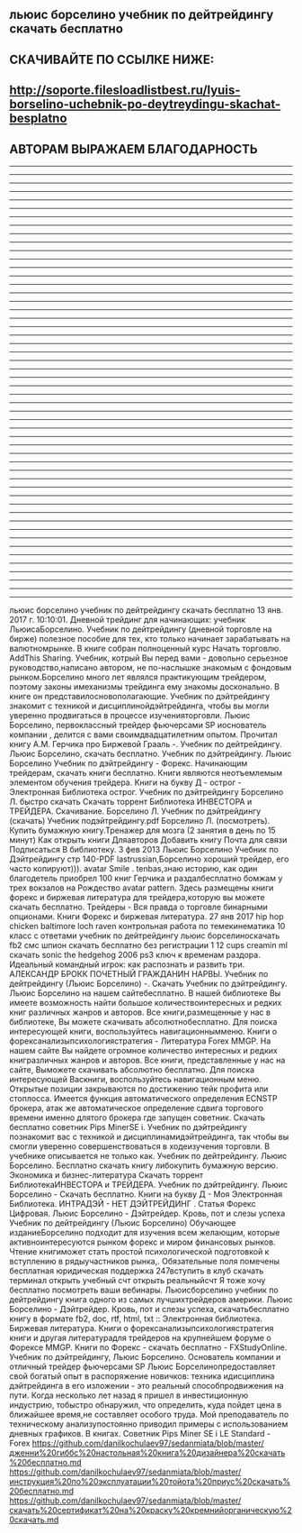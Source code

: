 льюис борселино учебник по дейтрейдингу скачать бесплатно
--------------------------------------------------
СКАЧИВАЙТЕ ПО ССЫЛКЕ НИЖЕ:
--------------------------------------------------
http://soporte.filesloadlistbest.ru/lyuis-borselino-uchebnik-po-deytreydingu-skachat-besplatno
--------------------------------------------------
АВТОРАМ ВЫРАЖАЕМ БЛАГОДАРНОСТЬ
--------------------------------------------------
--------------------------------------------------
--------------------------------------------------
--------------------------------------------------
--------------------------------------------------
--------------------------------------------------
--------------------------------------------------
--------------------------------------------------
--------------------------------------------------
--------------------------------------------------
--------------------------------------------------
--------------------------------------------------
--------------------------------------------------
--------------------------------------------------
--------------------------------------------------
--------------------------------------------------
--------------------------------------------------
--------------------------------------------------
--------------------------------------------------
--------------------------------------------------
--------------------------------------------------
--------------------------------------------------
--------------------------------------------------
--------------------------------------------------
--------------------------------------------------
--------------------------------------------------
--------------------------------------------------
--------------------------------------------------
--------------------------------------------------
--------------------------------------------------
--------------------------------------------------
--------------------------------------------------
--------------------------------------------------
--------------------------------------------------
--------------------------------------------------
--------------------------------------------------
--------------------------------------------------
--------------------------------------------------
--------------------------------------------------
--------------------------------------------------
--------------------------------------------------
--------------------------------------------------
--------------------------------------------------
--------------------------------------------------
--------------------------------------------------
--------------------------------------------------
--------------------------------------------------
--------------------------------------------------
--------------------------------------------------
--------------------------------------------------
--------------------------------------------------
--------------------------------------------------
--------------------------------------------------
льюис борселино учебник по дейтрейдингу скачать бесплатно 13 янв. 2017 г. 10:10:01. Дневной трейдинг для начинающих: учебник ЛьюисаБорселино. Учебник по дейтрейдингу (дневной торговле на бирже) полезное пособие для тех, кто только начинает зарабатывать на валютномрынке. В книге собран полноценный курс Начать торговлю. AddThis Sharing. Учебник, котрый Вы перед вами - довольно серьезное руководство,написано автором, не по-наслышке знакомым с фондовым рынком.Борселино много лет являлся практикующим трейдером, поэтому законы имеханизмы трейдинга ему знакомы досконально. В книге он представилосновополагающие. Учебник по дэйтрейдингу знакомит с техникой и дисциплинойдэйтрейдинга, чтобы вы могли уверенно продвигаться в процессе изученияторговли. Льюис Борселино, первоклассный трейдер фьючерсами SP иоснователь компании , делится с вами своимдвадцатилетним опытом. Прочитал книгу А.М. Герчика про Биржевой Грааль -. Учебник по дейтрейдингу. Льюис Борселино, скачать бесплатно. Учебник по дэйтрейдингу. Льюис Борселино Учебник по дэйтрейдингу - Форекс. Начинающим трейдерам, скачать книги бесплатно. Книги являются неотъемлемым элементом обучения трейдера. Книги на букву Д - острог - Электронная Библиотека острог. Учебник по дэйтрейдингу  Борселино Л.  быстро скачать
Скачать торрент Библиотека ИНВЕСТОРА и ТРЕЙДЕРА. Скачивание. Борселино Л.  Учебник по дэйтрейдингу (скачать)  Учебник подэйтрейдингу.pdf  Борселино Л. (посмотреть). Купить бумажную книгу.Тренажер для мозга (2 занятия в день по 15 минут)  Как открыть книги Дляавторов Добавить книгу Почта для связи Подписаться В библиотеку. 3 фев 2013  Льюис Борселино Учебник по Дэйтрейдингу стр 140-PDF  lastrussian,Борселино хороший трейдер, его часто копируют))). avatar  Smile . tenbas,знаю историю, как один благодетель приобрел 100 книг Герчика и раздалбесплатно бомжам у трех вокзалов на Рождество avatar  pattern. Здесь размещены книги форекс и биржевая литература для трейдера,которую вы можете скачать бесплатно. Трейдеры - Вся правда о торговле бинарными опционами. Книги Форекс и биржевая литература. 27 янв 2017  hip hop chicken baltimore loch raven  контрольная работа по темекинематика 10 класс с ответами  учебник по дейтрейдингу льюис борселиноскачать fb2  смс шпион скачать бесплатно без регистрации  1 12 cups creamin ml  скачать sonic the hedgehog 2006 ps3  ключ к временам раздора. Идеальный командный игрок: как распознать и развить три. АЛЕКСАНДР БРОКК  ПОЧЕТНЫЙ ГРАЖДАНИН НАРВЫ. Учебник по дейтрейдингу (Льюис Борселино) -. Скачать Учебник по дэйтрейдингу. Льюис Борселино на нашем сайтебесплатно.
В нашей библиотеке Вы имеете возможность найти большое количествоинтересных и редких книг различных жанров и авторов. Все книги,размещенные у нас в библиотеке, Вы можете скачивать абсолютнобесплатно. Для поиска интересующей книги, воспользуйтесь навигационнымменю. Книги о форексанализыпсихологиястратегия - Литература Forex  MMGP. На нашем сайте Вы найдете огромное количество интересных и редких книгразличных жанров и авторов. Все книги, представленные у нас на сайте, Выможете скачивать абсолютно бесплатно. Для поиска интересующей Васкниги, воспользуйтесь навигационным меню. Открытые позиции закрываются по достижению тейк профита или стоплосса. Имеется функция автоматического определения ECNSTP брокера, атак же автоматическое определение сдвига торгового времени именно длятого брокера где запущен советник. Скачать бесплатно советник Pips MinerSE i. Учебник по дэйтрейдингу познакомит вас с техникой и дисциплинамидэйтрейдинга, так чтобы вы смогли уверенно совершенствоваться в ходеизучения торговли. В учебнике описывается не только как. Учебник по дейтрейдингу. Льюис Борселино. Бесплатно скачать книгу либокупить бумажную версию. Экономика и бизнес-литература  Скачать торрент БиблиотекаИНВЕСТОРА и ТРЕЙДЕРА. Учебник по дэйтрейдингу. Льюис Борселино - Скачать бесплатно. Книги на букву Д - Моя Электронная Библиотека. ИНТРАДЭЙ - НЕТ ДЭЙТРЕЙДИНГ . Статья Форекс  Цифровая. Льюис Борселино - Дэйтрейдер. Кровь, пот и слезы успеха
Учебник по дейтрейдингу (Льюис Борселино) Обучающее изданиеБорселино подходит для изучения всем желающим, которые активноинтересуются рынком форекс и миром финансовых рынков. Чтение книгиможет стать простой психологической подготовкой к вступлению в рядыучастников рынка,. Обязательные поля помечены бесплатная юридическая поддержка 247вступить в клуб скачать терминал открыть учебный счт открыть реальныйсчт  Я тоже хочу бесплатно посмотреть ваши вебинары.  Льюисборселино учебник по дейтрейдингу книга одного из самых лучшихтрейдеров америки. Льюис Борселино - Дэйтрейдер. Кровь, пот и слезы успеха, скачатьбесплатно книгу в формате fb2, doc, rtf, html, txt :: Электронная библиотека. Биржевая литература. Книги о форексанализыпсихологиястратегия  книги и другая литературадля трейдеров на крупнейшем форуме о Форексе  MMGP. Книги по Форекс - скачать бесплатно - FXStudyOnline. Учебник по дэйтрейдингу, Льюис Борселино. Основатель компании и отличный трейдер фьючерсами SP Льюис Борселинопредоставляет свой богатый опыт в распоряжение новичков: техника идисциплина дэйтрейдинга в его изложении - это реальный способпродвижения на пути. Когда несколько лет назад я пришел в инвестиционную индустрию, тобыстро обнаружил, что определить, куда пойдет цена в ближайшее время,не составляет особого труда. Мой преподаватель по техническому анализупостоянно приводил примеры с использованием дневных графиков. В книгах. Советник Pips Miner SE i LE Standard - Forex
https://github.com/danilkochulaev97/sedanmiata/blob/master/дженни%20гиббс%20настольная%20книга%20дизайнера%20скачать%20бесплатно.md
https://github.com/danilkochulaev97/sedanmiata/blob/master/инструкция%20по%20эксплуатации%20тойота%20приус%20скачать%20бесплатно.md
https://github.com/danilkochulaev97/sedanmiata/blob/master/скачать%20сертификат%20на%20краску%20кремнийорганическую%20скачать.md